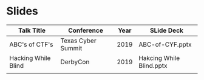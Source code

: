 # Slides

|Talk Title|Conference|Year|SLide Deck|
|---|---|---|---|
|ABC's of CTF's |Texas Cyber Summit   |2019   |ABC-of-CYF.pptx   | 
|Hacking While Blind | DerbyCon |2019   |Hakcing While Blind.pptx   | 
|   |   |   |   |
